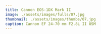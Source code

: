```yaml
---
title: Cannon EOS-1DX Mark II
image: ./assets/images/fulls/07.jpg
thumbnail: ./assets/images/thumbs/07.jpg
caption: Cannon EF 24-70 mm F2.8L II USM
---
```

